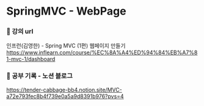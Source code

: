 # SpringMVC - WebPage

### 📒 강의 url
인프런(김영한) - Spring MVC (1편) 웹페이지 만들기
https://www.inflearn.com/course/%EC%8A%A4%ED%94%84%EB%A7%81-mvc-1/dashboard

### 📒 공부 기록 - 노션 블로그
https://tender-cabbage-bb4.notion.site/MVC-a72e793fec8b4f739e0a5a9d8391b976?pvs=4

